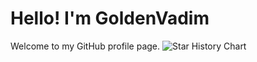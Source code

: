 # **Hello! I'm GoldenVadim**
Welcome to my GitHub profile page.
<picture>
  <source media="(prefers-color-scheme: dark)" srcset="https://github-readme-stats.vercel.app/api?username=GoldenVadim&show_icons=true&theme=tokyonight" />
  <source media="(prefers-color-scheme: light)" srcset="https://github-readme-stats.vercel.app/api?username=GoldenVadim&show_icons=true" />
  <img alt="Star History Chart" src="https://github-readme-stats.vercel.app/api?username=carterli&show_icons=true" />
</picture>

